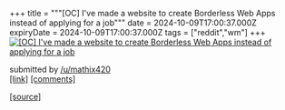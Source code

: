 +++
title = """[OC] I've made a website to create Borderless Web Apps instead of applying for a job"""
date = 2024-10-09T17:00:37.000Z
expiryDate = 2024-10-09T17:00:37.000Z
tags = ["reddit","wm"]
+++
[![[OC] I've made a website to create Borderless Web Apps instead of applying for a job](https://b.thumbs.redditmedia.com/ZYkUKCFvEUj-RZZPSmpu3kCzJDm7mQ9oyiWDCo7sQ8U.jpg "[OC] I've made a website to create Borderless Web Apps instead of applying for a job")](https://www.reddit.com/r/unixporn/comments/1fzwc5t/oc_ive_made_a_website_to_create_borderless_web/)

submitted by [/u/mathix420](https://www.reddit.com/user/mathix420)  
[\[link\]](https://www.reddit.com/gallery/1fzwc5t) [\[comments\]](https://www.reddit.com/r/unixporn/comments/1fzwc5t/oc_ive_made_a_website_to_create_borderless_web/)

[[source]](https://www.reddit.com/r/unixporn/comments/1fzwc5t/oc_ive_made_a_website_to_create_borderless_web/)
